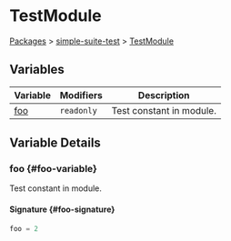# TestModule

[Packages](./) &gt; [simple-suite-test](./simple-suite-test) &gt; [TestModule](./simple-suite-test/testmodule-namespace)

## Variables


|  Variable | Modifiers | Description |
|  --- | --- | --- |
|  [foo](./simple-suite-test/testmodule-namespace#foo-variable) | <code>readonly</code> | Test constant in module. |

## Variable Details

### foo {#foo-variable}

Test constant in module.

#### Signature {#foo-signature}

```typescript
foo = 2
```


